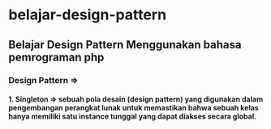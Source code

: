 # belajar-design-pattern

## Belajar Design Pattern Menggunakan bahasa pemrograman php
### Design Pattern => 
#### 1. Singleton =>  sebuah pola desain (design pattern) yang digunakan dalam pengembangan perangkat lunak untuk memastikan bahwa sebuah kelas hanya memiliki satu instance tunggal yang dapat diakses secara global.
